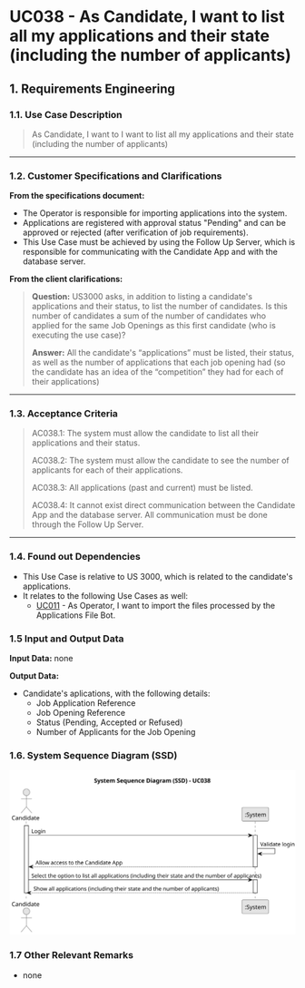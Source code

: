 # UC038 - As Candidate, I want to list all my applications and their state (including the number of applicants)

## 1. Requirements Engineering

### 1.1. Use Case Description

> As Candidate, I want to I want to list all my applications and their state (including the number of applicants)

---

### 1.2. Customer Specifications and Clarifications

**From the specifications document:**

- The Operator is responsible for importing applications into the system.
- Applications are registered with approval status "Pending" and can be approved or rejected (after verification of job requirements).
- This Use Case must be achieved by using the Follow Up Server, which is responsible for communicating with the Candidate App and with the database server.

**From the client clarifications:**

> **Question:** US3000 asks, in addition to listing a candidate's applications and their status, to list the number of candidates.
Is this number of candidates a sum of the number of candidates who applied for the same Job Openings as this first candidate (who is executing the use case)?
> 
> **Answer:** All the candidate's “applications” must be listed, their status, as well as the number of applications that each job opening had (so the candidate has an idea of the “competition” they had for each of their applications)

---

### 1.3. Acceptance Criteria

> AC038.1: The system must allow the candidate to list all their applications and their status.
> 
> AC038.2: The system must allow the candidate to see the number of applicants for each of their applications.
> 
> AC038.3: All applications (past and current) must be listed.
> 
> AC038.4: It cannot exist direct communication between the Candidate App and the database server. All communication must be done through the Follow Up Server.

---

### 1.4. Found out Dependencies

* This Use Case is relative to US 3000, which is related to the candidate's applications.
* It relates to the following Use Cases as well:
  - [UC011](../../../SPRINT_B/UC011/README.md) - As Operator, I want to import the files processed by the Applications File Bot.

### 1.5 Input and Output Data

**Input Data:** none

**Output Data:**
- Candidate's aplications, with the following details:
  - Job Application Reference
  - Job Opening Reference
  - Status (Pending, Accepted or Refused)
  - Number of Applicants for the Job Opening

### 1.6. System Sequence Diagram (SSD)

![System Sequence Diagram](svg/uc038-system-sequence-diagram.svg)

### 1.7 Other Relevant Remarks

- none